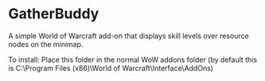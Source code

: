 GatherBuddy
===========

A simple World of Warcraft add-on that displays skill levels over resource nodes on the minimap.

To install:
Place this folder in the normal WoW addons folder (by default this is C:\Program Files (x86)\World of Warcraft\Interface\AddOns)
